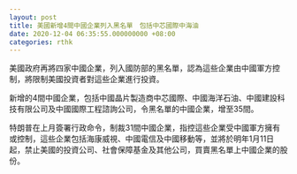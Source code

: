 ```yaml
---
layout: post
title: 美國新增4間中國企業列入黑名單　包括中芯國際中海油
date: 2020-12-04 06:35:55.000000000 +08:00
categories: rthk
---
```


美國政府再將四家中國企業，列入國防部的黑名單，認為這些企業由中國軍方控制，將限制美國投資者對這些企業進行投資。

新增的4間中國企業，包括中國晶片製造商中芯國際、中國海洋石油、中國建設科技有限公司及中國國際工程諮詢公司，令黑名單的中國企業，增至35間。

特朗普在上月簽署行政命令，制裁31間中國企業，指控這些企業受中國軍方擁有或控制，這些企業包括海康威視、中國電信及中國移動等，並將於明年1月11日起，禁止美國的投資公司、社會保障基金及其他公司，買賣黑名單上中國企業的股份。
